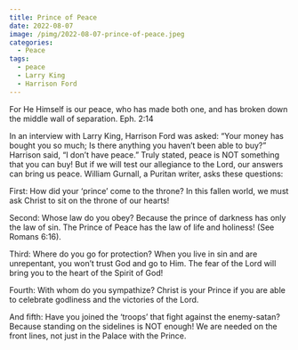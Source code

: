 ```yaml
---
title: Prince of Peace
date: 2022-08-07
image: /pimg/2022-08-07-prince-of-peace.jpeg
categories:
  - Peace
tags:
  - peace
  - Larry King
  - Harrison Ford
---
```


<p>For He Himself is our peace, who has made both one, and has broken down the middle wall of separation. Eph. 2:14</p><p>In an interview with Larry King, Harrison Ford was asked: “Your money has bought you so much; Is there anything you haven’t been able to buy?” Harrison said, “I don’t have peace.” Truly stated, peace is NOT something that you can buy! But if we will test our allegiance to the Lord, our answers can bring us peace. William Gurnall, a Puritan writer, asks these questions:</p><p>First: How did your ‘prince’ come to the throne? In this fallen world, we must ask Christ to sit on the throne of our hearts!</p><p>Second: Whose law do you obey? Because the prince of darkness has only the law of sin. The Prince of Peace has the law of life and holiness! (See Romans 6:16).</p><p>Third: Where do you go for protection? When you live in sin and are unrepentant, you won’t trust God and go to Him. The fear of the Lord will bring you to the heart of the Spirit of God!</p><p>Fourth: With whom do you sympathize? Christ is your Prince if you are able to celebrate godliness and the victories of the Lord.</p><p>And fifth: Have you joined the ‘troops’ that fight against the enemy-satan?  Because standing on the sidelines is NOT enough! We are needed on the front lines, not just in the Palace with the Prince. </p><p></p>

